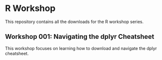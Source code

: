 # R Workshop

This repository contains all the downloads for the R workshop series.

## Workshop 001: Navigating the dplyr Cheatsheet

This workshop focuses on learning how to download and navigate the dplyr cheatsheet.





